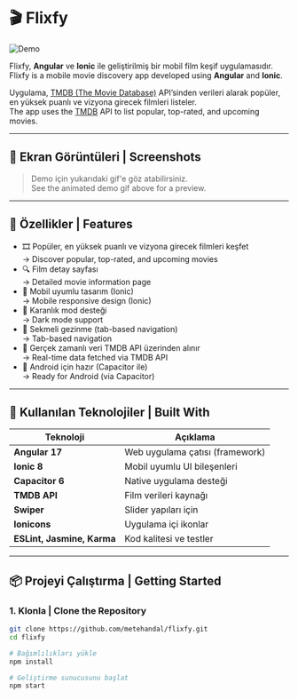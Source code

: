 # 🎬 Flixfy

![Demo](assets/videos/demo.gif)

Flixfy, **Angular** ve **Ionic** ile geliştirilmiş bir mobil film keşif uygulamasıdır.  
Flixfy is a mobile movie discovery app developed using **Angular** and **Ionic**.

Uygulama, [TMDB (The Movie Database)](https://www.themoviedb.org/) API’sinden verileri alarak popüler, en yüksek puanlı ve vizyona girecek filmleri listeler.  
The app uses the [TMDB](https://www.themoviedb.org/) API to list popular, top-rated, and upcoming movies.

---

## 📱 Ekran Görüntüleri | Screenshots

> Demo için yukarıdaki gif'e göz atabilirsiniz.  
> See the animated demo gif above for a preview.

---

## 🚀 Özellikler | Features

- 🎞 Popüler, en yüksek puanlı ve vizyona girecek filmleri keşfet  
  → Discover popular, top-rated, and upcoming movies  
- 🔍 Film detay sayfası  
  → Detailed movie information page  
- 📱 Mobil uyumlu tasarım (Ionic)  
  → Mobile responsive design (Ionic)  
- 🌙 Karanlık mod desteği  
  → Dark mode support  
- 🧭 Sekmeli gezinme (tab-based navigation)  
  → Tab-based navigation  
- 📡 Gerçek zamanlı veri TMDB API üzerinden alınır  
  → Real-time data fetched via TMDB API  
- 🚀 Android için hazır (Capacitor ile)  
  → Ready for Android (via Capacitor)

---

## 🧰 Kullanılan Teknolojiler | Built With

| Teknoloji | Açıklama |  
|-----------|----------|  
| **Angular 17** | Web uygulama çatısı (framework) |  
| **Ionic 8** | Mobil uyumlu UI bileşenleri |  
| **Capacitor 6** | Native uygulama desteği |  
| **TMDB API** | Film verileri kaynağı |  
| **Swiper** | Slider yapıları için |  
| **Ionicons** | Uygulama içi ikonlar |  
| **ESLint, Jasmine, Karma** | Kod kalitesi ve testler |

---

## 📦 Projeyi Çalıştırma | Getting Started

### 1. Klonla | Clone the Repository

```bash
git clone https://github.com/metehandal/flixfy.git
cd flixfy

```

```bash
# Bağımlılıkları yükle
npm install
```

```bash
# Geliştirme sunucusunu başlat
npm start
```
